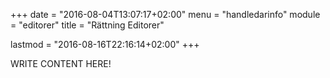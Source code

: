 +++
date = "2016-08-04T13:07:17+02:00"
menu = "handledarinfo"
module = "editorer"
title = "Rättning Editorer"

lastmod = "2016-08-16T22:16:14+02:00"
+++

WRITE CONTENT HERE!
